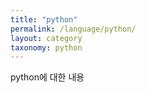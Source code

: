 ```yaml
---
title: "python" 
permalink: /language/python/ 
layout: category
taxonomy: python
---
```

python에 대한 내용